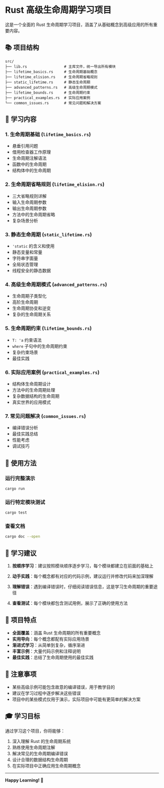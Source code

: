 # Rust 高级生命周期学习项目

这是一个全面的 Rust 生命周期学习项目，涵盖了从基础概念到高级应用的所有重要内容。

## 📚 项目结构

```
src/
├── lib.rs                 # 主库文件，统一导出所有模块
├── lifetime_basics.rs     # 生命周期基础概念
├── lifetime_elision.rs    # 生命周期省略规则
├── static_lifetime.rs     # 静态生命周期
├── advanced_patterns.rs   # 高级生命周期模式
├── lifetime_bounds.rs     # 生命周期约束
├── practical_examples.rs  # 实际应用案例
└── common_issues.rs       # 常见问题和解决方案
```

## 🎯 学习内容

### 1. 生命周期基础 (`lifetime_basics.rs`)
- 悬垂引用问题
- 借用检查器工作原理
- 生命周期注解语法
- 函数中的生命周期
- 结构体中的生命周期

### 2. 生命周期省略规则 (`lifetime_elision.rs`)
- 三大省略规则详解
- 输入生命周期参数
- 输出生命周期参数
- 方法中的生命周期省略
- 复杂场景分析

### 3. 静态生命周期 (`static_lifetime.rs`)
- `'static` 的含义和使用
- 静态变量和常量
- 字符串字面量
- 全局状态管理
- 线程安全的静态数据

### 4. 高级生命周期模式 (`advanced_patterns.rs`)
- 生命周期子类型化
- 高阶生命周期
- 生命周期协变和逆变
- 复杂的生命周期关系

### 5. 生命周期约束 (`lifetime_bounds.rs`)
- `T: 'a` 约束语法
- `where` 子句中的生命周期约束
- 复杂约束场景
- 最佳实践

### 6. 实际应用案例 (`practical_examples.rs`)
- 结构体生命周期设计
- 方法中的生命周期处理
- 复杂数据结构的生命周期
- 真实世界的应用模式

### 7. 常见问题解决 (`common_issues.rs`)
- 编译错误分析
- 最佳实践总结
- 性能考虑
- 调试技巧

## 🚀 使用方法

### 运行完整演示
```bash
cargo run
```

### 运行特定模块测试
```bash
cargo test
```

### 查看文档
```bash
cargo doc --open
```

## 📖 学习建议

1. **按顺序学习**：建议按照模块顺序逐步学习，每个模块都建立在前面的基础上

2. **动手实践**：每个概念都有对应的代码示例，建议运行并修改代码来加深理解

3. **理解错误**：遇到编译错误时，仔细阅读错误信息，这是学习生命周期的重要途径

4. **查看测试**：每个模块都包含测试用例，展示了正确的使用方法

## 🔧 项目特点

- **全面覆盖**：涵盖 Rust 生命周期的所有重要概念
- **实用导向**：每个概念都配有实际应用场景
- **渐进式学习**：从简单到复杂，循序渐进
- **丰富示例**：大量代码示例和注释说明
- **最佳实践**：总结了生命周期使用的最佳实践

## 📝 注意事项

- 某些高级示例可能包含故意的编译错误，用于教学目的
- 建议在学习过程中逐步解决这些错误
- 项目中的某些模式仅用于演示，实际项目中可能有更简单的解决方案

## 🎓 学习目标

通过学习这个项目，你将能够：

1. 深入理解 Rust 的生命周期系统
2. 熟练使用生命周期注解
3. 解决常见的生命周期编译错误
4. 设计合理的数据结构生命周期
5. 在实际项目中正确应用生命周期概念

---

**Happy Learning! 🦀**